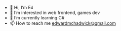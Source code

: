- 👋 Hi, I’m Ed
- 👀 I’m interested in web frontend, games dev
- 🌱 I’m currently learning C#
- 📫 How to reach me edwardmchadwick@gmail.com

<!---
EMChadwick/EMChadwick is a ✨ special ✨ repository because its `README.md` (this file) appears on your GitHub profile.
You can click the Preview link to take a look at your changes.
--->
